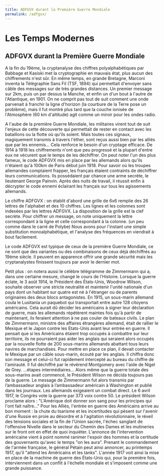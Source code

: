```yaml
---
title: ADFGVX durant la Première Guerre Mondiale
permalink: /adfgvx/
---
```


# Les Temps Modernes

## ADFGVX durant la Première Guerre Mondiale

A la fin du 19ème, la cryptanalyse des chiffres polyalphabétiques par Babbage et Kasiski met la cryptographie en mauvais état, plus aucun des chiffrements n'est sûr.
En même temps, en grande Bretagne, Marconi inventa la Télégraphie Sans Fil (TSF, 1894) qui permettait d'envoyer sans câble des messages sur de très grandes distances. Un premier message sur 2km, puis un par dessus la Manche, et enfin un d'un bout à l'autre de l'Atlantique, en 1901. On ne comprit pas tout de suit comment une onde parvenait à franchir la ligne d'horizon (la courbure de la Terre pose un problème), mais il fut montré plus tard que la couche ionisée de l'Atmosphère (60 km d'altitude) agit comme un miroir pour les ondes radio.

A l'aube de la première Guerre Mondiale, les militaires virent tout de suit l'enjeux de cette découverte qui permettait de rester en contact avec les bataillons ou la flotte où qu'ils soient. Mais toutes ces signaux, magiquement transmis à travers l'éther, sont reçus aussi bien par les alliés que par les ennemis… Cela renforce le besoin d'un cryptage efficace.
De 1914 à 1918 les chiffrements n'ont que peu progressé et la plupart d'entre eux ne vécurent que le temps de les déchiffrer. On peut noter l'un des plus fameux, le code ADFGVX mis en place par les allemands alors qu'ils n'étaient qu'à 100km de Paris début juin 1918. Pour savoir où les troupes allemandes comptaient frapper, les français étaient contraints de déchiffrer leurs communications. Ils possédaient par chance une arme secrète, le lieutenant George Painvin. Après des nuits de travail, il réussit enfin à décrypter le code ennemi éclairant les français sur tous les agissements allemands.

Le chiffre ADFGVX : on établit d'abord une grille de 6x6 remplie des 26 lettres de l'alphabet et des 10 chiffres. Les lignes et les colonnes sont indexées par les lettres ADFGVX. La disposition de la grille est la clef secrète. Pour chiffrer un message, on note uniquement la lettre correspondant à la ligne et celle correspondant à la colonne. (un peu comme dans le carré de Polybe) Nous avons pour l'instant une simple substitution monoalphabétique, et l'analyse des fréquences en viendrait à bout facilement.


Le code ADFGVX est typique de ceux de la première Guerre Mondiale, ce ne sont que des variantes ou des combinaisons de ceux déjà déchiffrés au 19ème siècle. Il peuvent en apparence offrir une grande sécurité mais les cryptanalystes finissent toujours par avoir le dernier mot.

Petit plus : on notera aussi le célèbre télégramme de Zimmermann qui a, dans une certaine mesure, changé le cours de l'Histoire. Lorsque la guerre éclate, le 3 août 1914, le Président des États-Unis, Woodrow Wilson, souhaite observer une stricte neutralité et maintenir l'unité nationale d'un pays dont un habitant sur quatre est né à l'étranger ou de parents originaires des deux blocs antagonistes. En 1915, un sous-marin allemand coula le Lusitania un paquebot qui transportait entre autre 128 citoyens américains. Cela aurait dû décider les américains à signer leur déclaration de guerre, mais les allemands répétèrent maintes fois qu'à partir de maintenant, ils feraient attention à ne pas couler de bateaux civils.
  Le plan de Zimmermann, ministre des affaires étrangères allemand, était de rallier le Mexique et le Japon contre les Etats-Unis avant leur entrée en guerre. Il pensait que si les Américains étaient trop occupés à combattre sur leur territoire, ils ne pourraient pas aider les anglais qui seraient alors occupés par la nouvelle flotte de 200 sous-marins allemands abattant tous leurs navires de marchandises. Pour mettre en place ce plan, il devait contacter le Mexique par un câble sous-marin, écouté par les anglais. Il chiffra donc son message et celui-ci fut rapidement intercepté au bureau du chiffre de l'amirauté. Il fut déchiffré par le révérend Montgomery avec l'aide de Nigel de Grey. ...étapes intermédiaires…
Alors même que la guerre totale des sous-marins avait commencé, le Président Wilson ne décida toujours pas de la guerre. Le message de Zimmermann fut alors transmis par l’ambassadeur anglais à l’ambassadeur américain à Washington et publié dans les journaux. Les allemands exigeaient un combat direct. Le 6 avril 1917, le Congrès vote la guerre par 373 voix contre 50. Le président Wilson proclame alors : "L'Amérique doit donner son sang pour les principes qui l'ont fait naître..."
Pour les Alliés, I'entrée en guerre des Américains arrive au bon moment : la chute du tsarisme et les incertitudes qui pèsent sur l'avenir d'une Russie en proie au désordre et à l'agitation révolutionnaire, le réveil des tensions sociales et la fin de l'Union sacrée, l'échec sanglant de l'offensive Nivelle dans le secteur du Chemin des Dames et les mutineries sur le front ont en effet de quoi inquiéter. L'annonce de l'intervention américaine vient à point nommé ranimer l'espoir des hommes et la certitude des gouvernants qu'avec le temps "on les aura". Prenant le commandement de l'armée française, le général Pétain peut ainsi annoncer, au printemps 1917, qu'il "attend les Américains et les tanks". L'année 1917 voit ainsi la mise en place de la machine de guerre des États-Unis qui, pour la première fois, interviennent dans un conflit à l'échelle mondiale et s'imposent comme une grande puissance.

